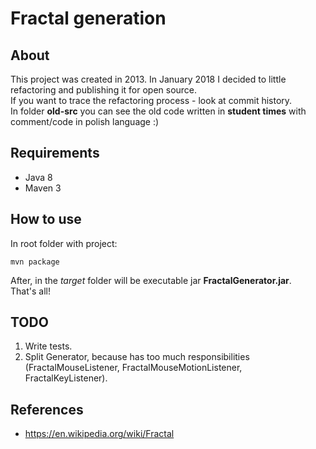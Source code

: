 # Fractal generation

## About
This project was created in 2013. In January 2018 I decided to little refactoring and publishing it for open source. \
If you want to trace the refactoring process - look at commit history. \
In folder **old-src** you can see the old code written in **student times** with comment/code in polish language :)

## Requirements
 - Java 8
 - Maven 3
## How to use
In root folder with project:

    mvn package

After, in the *target* folder will be executable jar **FractalGenerator.jar**. <br/>
That's all!

## TODO
1. Write tests.
2. Split Generator, because has too much responsibilities (FractalMouseListener, FractalMouseMotionListener, FractalKeyListener).

## References
 - https://en.wikipedia.org/wiki/Fractal
